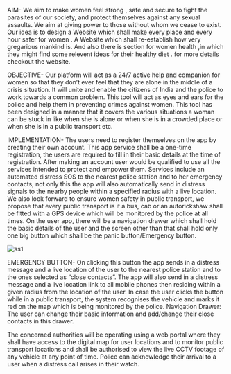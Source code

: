 
AIM-
We aim to make women feel strong , safe and secure to fight the parasites of our society, and protect themselves against any sexual assaults. We aim at giving power to those without whom we cease to exist. Our idea is to design a Website which shall make every place and every hour safer for women . A Website which shall re-establish how very gregarious mankind is. And also there is section for women health ,in which they might find some relevent ideas for their healthy diet . for more details checkout the website.

OBJECTIVE-
Our platform will act as a 24/7 active help and companion for women so that they don’t ever feel that they are alone in the middle of a crisis situation.
It will unite and enable the citizens of India and the police to work towards a common problem. This tool will act as eyes and ears for the police and help them in preventing crimes against women. This tool has been designed in a manner that it covers the various situations a woman can be stuck in like when she is alone or when she is in a crowded place or when she is in a public transport etc.

IMPLEMENTATION-
The users need to register themselves on the app by creating their own account. This app service shall be a one-time registration, the users are required to fill in their basic details at the time of registration. After making an account user would be qualified to use all the services intended to protect and empower them. 
Services include an automated distress SOS to the nearest police station and to her emergency contacts, not only this the app will also automatically send in distress signals to the nearby people within a specified radius with a live location. We also look forward to ensure women safety in public transport, we propose that every public transport is it a bus, cab or an autorickshaw shall be fitted with a GPS device which will be monitored by the police at all times.
On the user app, there will be a navigation drawer which shall hold the basic details of the user and the screen other than that shall hold only one big button which shall be the panic button/Emergency button.


![ss1](https://user-images.githubusercontent.com/90760374/174635891-ceccde01-1690-4a17-84ad-a66d81c6868b.jpeg)

EMERGENCY BUTTON- On clicking this button the app sends in a distress message and a live location of the user to the nearest police station and to the ones selected as “close contacts”. The app will also send in a distress message and a live location link to all mobile phones then residing within a given radius from the location of the user. In case the user clicks the button while in a public transport, the system recognises the vehicle and marks it red on the map which is being monitored by the police.
Navigation Drawer: The user can change their basic information and add/change their close contacts in this drawer.

The concerned authorities will be operating using a web portal where they shall have access to the digital map for user locations and to monitor public transport locations and shall be authorised to view the live CCTV footage of any vehicle at any point of time. Police can acknowledge their arrival to a user when a distress call arises in their watch.
